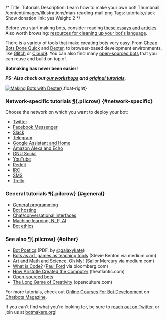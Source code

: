/*
Title: Tutorials
Description: Learn how to make your own bot!
Thumbnail: /content/images/illustrations/man-reading-mail.png
Tags: tutorials,slack
Show donation link: yes
Weight: 2
*/

<div class="note">
  <p>Before you start making bots, consider reading <a href="/articles/essays">these essays and articles</a>. Also worth browsing: <a href="/resources/libraries-frameworks/#language">resources for cleaning up your bot's language</a>.
  </p>
</div>



There is a variety of tools that make creating bots very easy. From [Cheap Bots Done Quick](http://cheapbotsdonequick.com/) and [Dexter](https://rundexter.com/), to browser-based development environments, like [Glitch](https://glitch.com) or [Cloud9](https://c9.io/). You can also find many [open-sourced bots](/tag/opensource) that you can reuse and build on top of.

**Botmaking has never been easier!**

***PS: Also check out [our workshops](/bot-workshops/) and [original tutorials](/tag/tutorial+botwiki-original).***

[![Making Bots with Dexter](/content/tutorials/images/making-bots-dexter.png)](https://twitter.com/fourtonfish/status/664130256266264576){.float-right}

### Network-specific tutorials [¶](#network-specific){.pilcrow} {#network-specific}

Choose the network on which you want to deploy your bot:

- [Twitter](/tutorials/twitterbots)
- [Facebook Messenger](/tutorials/facebook-messenger-bots)
- [Slack](/tutorials/slackbots)
- [Telegram](/tutorials/telegram-bots)
- [Google Assistant and Home](/tutorials/google)
- [Amazon Alexa and Echo](/tutorials/alexa)
- [GNU Social](/tutorials/gnu-social-bots)
- [YouTube](/tutorials/youtube-bots)
- [Reddit](/tutorials/redditbots)
- [IRC](/tutorials/irc-bots)
- [SMS](/tutorials/sms-bots)
- [Trello](/tutorials/trello)

### General tutorials [¶](#general){.pilcrow} {#general}

- [General programming](/tutorials/general-programming)
- [Bot hosting](/tutorials/bot-hosting)
- [Chat/conversational interfaces](/tutorials/chat)
- [Machine learning, NLP, AI](/tutorials/machine-learning-nlp-ai)
- [Bot ethics](/bot-ethics)

### See also [¶](#other){.pilcrow} {#other}

- [Bot Poetics](https://dl.dropboxusercontent.com/u/3116524/botpoetics.pdf) (PDF, by [@galaxykate](https://twitter.com/galaxykate))
- [Bots as art, games as teaching tools](https://medium.com/mozilla-festival/bots-as-art-games-as-teaching-tools-d4593e8f7b73) (Stevie Benton via medium.com)
- [Art and Math and Science, Oh My!](https://medium.com/@sailorhg/art-and-math-and-science-oh-my-f1dc4ebb3223) (Sailor Mercury via medium.com)
- [What is Code?](http://www.bloomberg.com/graphics/2015-paul-ford-what-is-code/) ([Paul Ford](https://twitter.com/ftrain) via bloomberg.com)
- [How Aristotle Created the Computer](https://www.theatlantic.com/technology/archive/2017/03/aristotle-computer/518697/) (theatlantic.com)
- [Open-sourced bots](/tag/bot+opensource)
- [The Long Game of Creativity](http://www.openculture.com/2015/04/the-long-game-of-creativity.html) (openculture.com)

For more tutorials, check out [Online Courses For Bot Development](https://chatbotsmagazine.com/online-courses-for-bot-development-d09eae356ea4) on [Chatbots Magazine](https://chatbotsmagazine.com/).

If you can't find what you're looking for, be sure to [reach out on Twitter](https://twitter.com/botwikidotorg), or join us at [botmakers.org](https://botmakers.org/)!
